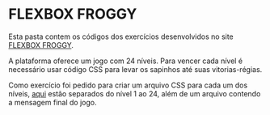 # FLEXBOX FROGGY

Esta pasta contem os códigos dos exercícios desenvolvidos no site 
[FLEXBOX FROGGY](https://flexboxfroggy.com/).

A plataforma oferece um jogo com 24 níveis. Para vencer cada nível é necessário 
usar código CSS para levar os sapinhos até suas vitorias-régias.

Como exercício foi pedido para criar um arquivo CSS para cada um dos níveis, 
[aqui]() estão separados do nível 1 ao 24, além de um arquivo contendo a mensagem 
final do jogo.